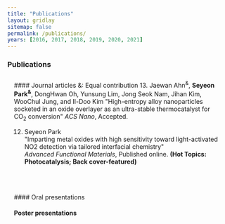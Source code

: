 ```yaml
---
title: "Publications"
layout: gridlay
sitemap: false
permalink: /publications/
years: [2016, 2017, 2018, 2019, 2020, 2021]
---
```


<style>
.jumbotron{
    padding:3%;
    padding-bottom:10px;
    padding-top:10px;
    margin-top:10px;
    margin-bottom:30px;
}
</style>

### Publications

<div class="jumbotron">
#### Journal articles  
&: Equal contribution
13. Jaewan Ahn<sup>&</sup>, <b>Seyeon Park<sup>&</sup></b>, DongHwan Oh, Yunsung Lim, Jong Seok Nam, Jihan Kim, WooChul Jung, and Il-Doo Kim   
"High-entropy alloy nanoparticles socketed in an oxide overlayer as an ultra-stable thermocatalyst for CO<sub>2</sub> conversion"   
<i>ACS Nano</i>, Accepted.   

12. Seyeon Park   
"Imparting metal oxides with high sensitivity toward light-activated NO2 detection via tailored interfacial chemistry"   
<i>Advanced Functional Materials</i>, Published online. <b>(Hot Topics: Photocatalysis; Back cover-featured)</b>   

</div>

<div class="jumbotron">
#### Oral presentations

#### Poster presentations
</div>
